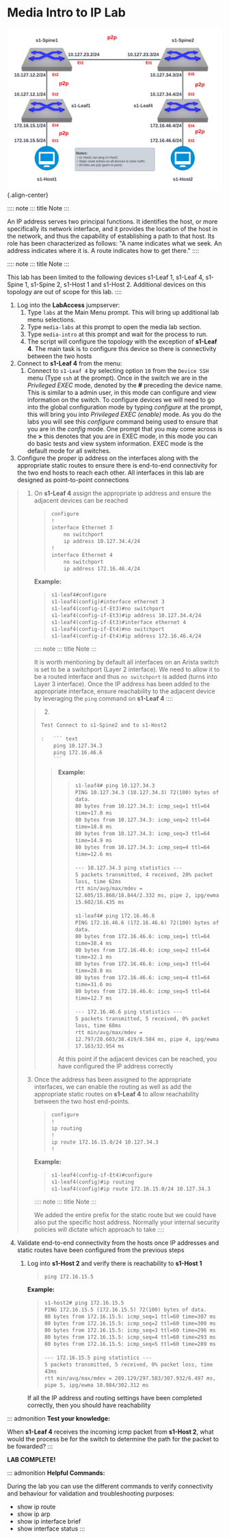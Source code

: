 # Media Intro to IP Lab

![image](images/media_intro/media_ip_intro.png){.align-center}

:::: note
::: title
Note
:::

An IP address serves two principal functions. It identifies the host, or
more specifically its network interface, and it provides the location of
the host in the network, and thus the capability of establishing a path
to that host. Its role has been characterized as follows: \"A name
indicates what we seek. An address indicates where it is. A route
indicates how to get there.\"
::::

:::: note
::: title
Note
:::

This lab has been limited to the following devices s1-Leaf 1, s1-Leaf 4,
s1-Spine 1, s1-Spine 2, s1-Host 1 and s1-Host 2. Additional devices on
this topology are out of scope for this lab.
::::

1.  Log into the **LabAccess** jumpserver:
    1.  Type `labs` at the Main Menu prompt. This will bring up
        additional lab menu selections.
    2.  Type `media-labs` at this prompt to open the media lab section.
    3.  Type `media-intro` at this prompt and wait for the process to
        run.
    4.  The script will configure the topology with the exception of
        **s1-Leaf 4**. The main task is to configure this device so
        there is connectivity between the two hosts
2.  Connect to **s1-Leaf 4** from the menu:
    1.  Connect to `s1-Leaf 4` by selecting option `10` from the
        `Device SSH` menu (Type `ssh` at the prompt). Once in the switch
        we are in the *Privileged EXEC* mode, denoted by the **\#**
        preceding the device name. This is similar to a admin user, in
        this mode can configure and view information on the switch. To
        configure devices we will need to go into the global
        configuration mode by typing *configure* at the prompt, this
        will bring you into *Privileged EXEC (enable)* mode. As you do
        the labs you will see this *configure* command being used to
        ensure that you are in the *config* mode. One prompt that you
        may come across is the **\>** this denotes that you are in EXEC
        mode, in this mode you can do basic tests and view system
        information. EXEC mode is the default mode for all switches.
3.  Configure the proper ip address on the interfaces along with the
    appropriate static routes to ensure there is end-to-end connectivity
    for the two end hosts to reach each other. All interfaces in this
    lab are designed as point-to-point connections

> 1.  On **s1-Leaf 4** assign the appropriate ip address and ensure the
>     adjacent devices can be reached
>
>     > ``` text
>     > configure
>     > !
>     > interface Ethernet 3
>     >     no switchport
>     >     ip address 10.127.34.4/24
>     > !
>     > interface Ethernet 4
>     >     no switchport
>     >     ip address 172.16.46.4/24
>     > ```
>
>     **Example:**
>
>     > ``` text
>     > s1-leaf4#configure
>     > s1-leaf4(config)#interface ethernet 3
>     > s1-leaf4(config-if-Et3)#no switchport
>     > s1-leaf4(config-if-Et3)#ip address 10.127.34.4/24
>     > s1-leaf4(config-if-Et3)#interface ethernet 4
>     > s1-leaf4(config-if-Et4)#no switchport
>     > s1-leaf4(config-if-Et4)#ip address 172.16.46.4/24
>     > ```
>
>     :::: note
>     ::: title
>     Note
>     :::
>
>     It is worth mentioning by default all interfaces on an Arista
>     switch is set to be a switchport (Layer 2 interface). We need to
>     allow it to be a routed interface and thus `no switchport` is
>     added (turns into Layer 3 interface). Once the IP address has been
>     added to the appropriate interface, ensure reachability to the
>     adjacent device by leveraging the `ping` command on **s1-Leaf 4**
>     ::::
>
> > 2.  
> >
> >     Test Connect to s1-Spine2 and to s1-Host2
> >
> >     :   ``` text
> >         ping 10.127.34.3
> >         ping 172.16.46.6
> >         ```
> >
> > > **Example:**
> > >
> > > > ``` text
> > > > s1-leaf4# ping 10.127.34.3
> > > > PING 10.127.34.3 (10.127.34.3) 72(100) bytes of data.
> > > > 80 bytes from 10.127.34.3: icmp_seq=1 ttl=64 time=17.0 ms
> > > > 80 bytes from 10.127.34.3: icmp_seq=2 ttl=64 time=18.8 ms
> > > > 80 bytes from 10.127.34.3: icmp_seq=3 ttl=64 time=14.9 ms
> > > > 80 bytes from 10.127.34.3: icmp_seq=4 ttl=64 time=12.6 ms
> > > >
> > > > --- 10.127.34.3 ping statistics ---
> > > > 5 packets transmitted, 4 received, 20% packet loss, time 62ms
> > > > rtt min/avg/max/mdev = 12.605/15.868/18.844/2.332 ms, pipe 2, ipg/ewma 15.602/16.435 ms
> > > >
> > > > s1-leaf4# ping 172.16.46.6
> > > > PING 172.16.46.6 (172.16.46.6) 72(100) bytes of data.
> > > > 80 bytes from 172.16.46.6: icmp_seq=1 ttl=64 time=38.4 ms
> > > > 80 bytes from 172.16.46.6: icmp_seq=2 ttl=64 time=32.1 ms
> > > > 80 bytes from 172.16.46.6: icmp_seq=3 ttl=64 time=28.0 ms
> > > > 80 bytes from 172.16.46.6: icmp_seq=4 ttl=64 time=31.6 ms
> > > > 80 bytes from 172.16.46.6: icmp_seq=5 ttl=64 time=12.7 ms
> > > >
> > > > --- 172.16.46.6 ping statistics ---
> > > > 5 packets transmitted, 5 received, 0% packet loss, time 68ms
> > > > rtt min/avg/max/mdev = 12.797/28.603/38.419/8.584 ms, pipe 4, ipg/ewma 17.163/32.954 ms
> > > > ```
> > >
> > > At this point if the adjacent devices can be reached, you have
> > > configured the IP address correctly
>
> 3.  Once the address has been assigned to the appropriate interfaces,
>     we can enable the routing as well as add the appropriate static
>     routes on **s1-Leaf 4** to allow reachability between the two host
>     end-points.
>
>     > ``` text
>     > configure
>     > !
>     > ip routing
>     > !
>     > ip route 172.16.15.0/24 10.127.34.3
>     > !
>     > ```
>
>     **Example:**
>
>     > ``` text
>     > s1-leaf4(config-if-Et4)#configure
>     > s1-leaf4(config)#ip routing
>     > s1-leaf4(config)#ip route 172.16.15.0/24 10.127.34.3
>     > ```
>
>     :::: note
>     ::: title
>     Note
>     :::
>
>     We added the entire prefix for the static route but we could have
>     also put the specific host address. Normally your internal
>     security policies will dictate which approach to take
>     ::::

4.  Validate end-to-end connectivity from the hosts once IP addresses
    and static routes have been configured from the previous steps
    1.  Log into **s1-Host 2** and verify there is reachability to
        **s1-Host 1**

        > ``` text
        > ping 172.16.15.5
        > ```

        **Example:**

        > ``` text
        > s1-host2# ping 172.16.15.5
        > PING 172.16.15.5 (172.16.15.5) 72(100) bytes of data.
        > 80 bytes from 172.16.15.5: icmp_seq=1 ttl=60 time=307 ms
        > 80 bytes from 172.16.15.5: icmp_seq=2 ttl=60 time=300 ms
        > 80 bytes from 172.16.15.5: icmp_seq=3 ttl=60 time=296 ms
        > 80 bytes from 172.16.15.5: icmp_seq=4 ttl=60 time=293 ms
        > 80 bytes from 172.16.15.5: icmp_seq=5 ttl=60 time=289 ms
        >
        > --- 172.16.15.5 ping statistics ---
        > 5 packets transmitted, 5 received, 0% packet loss, time 43ms
        > rtt min/avg/max/mdev = 289.129/297.583/307.932/6.497 ms, pipe 5, ipg/ewma 10.984/302.312 ms
        > ```

        If all the IP address and routing settings have been completed
        correctly, then you should have reachability

::: admonition
**Test your knowledge:**

When **s1-Leaf 4** receives the incoming icmp packet from **s1-Host 2**,
what would the process be for the switch to determine the path for the
packet to be fowarded?
:::

**LAB COMPLETE!**

::: admonition
**Helpful Commands:**

During the lab you can use the different commands to verify connectivity
and behaviour for validation and troubleshooting purposes:

-   show ip route
-   show ip arp
-   show ip interface brief
-   show interface status
:::
